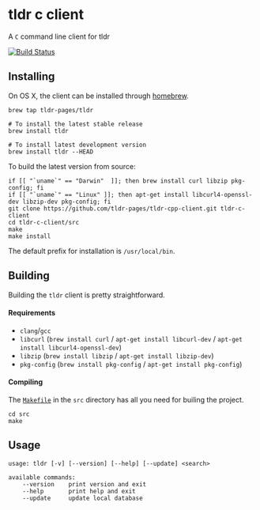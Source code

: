 tldr c client
=============

A `C` command line client for tldr

[![Build Status](https://travis-ci.org/tldr-pages/tldr-cpp-client.svg)](https://travis-ci.org/tldr-pages/tldr-cpp-client)

## Installing

On OS X, the client can be installed through [homebrew](http://brew.sh/).

```
brew tap tldr-pages/tldr

# To install the latest stable release
brew install tldr

# To install latest development version
brew install tldr --HEAD
```

To build the latest version from source:
```
if [[ "`uname`" == "Darwin"  ]]; then brew install curl libzip pkg-config; fi
if [[ "`uname`" == "Linux" ]]; then apt-get install libcurl4-openssl-dev libzip-dev pkg-config; fi
git clone https://github.com/tldr-pages/tldr-cpp-client.git tldr-c-client
cd tldr-c-client/src
make
make install
```

The default prefix for installation is `/usr/local/bin`.


## Building

Building the `tldr` client is pretty straightforward.

#### Requirements

- `clang`/`gcc`
- `libcurl` (`brew install curl` / `apt-get install libcurl-dev` / `apt-get install libcurl4-openssl-dev`)
- `libzip` (`brew install libzip` / `apt-get install libzip-dev`)
- `pkg-config` (`brew install pkg-config` / `apt-get install pkg-config`)

#### Compiling

The [`Makefile`](https://github.com/tldr-pages/tldr-cpp-client/blob/master/src/Makefile) in the `src` directory has all you need
for builing the project.

```
cd src
make
```

## Usage

```
usage: tldr [-v] [--version] [--help] [--update] <search>

available commands:
    --version    print version and exit
    --help       print help and exit
    --update     update local database
```

